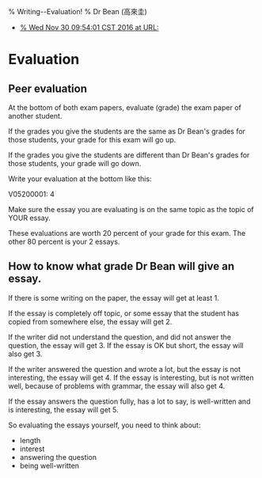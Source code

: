 % Writing--Evaluation!
% Dr Bean (高來圭)
- [% Wed Nov 30 09:54:01 CST 2016 at URL: ](https://github.com/drbean/curriculum/tree/master/writing)

# Evaluation

## Peer evaluation

At the bottom of both exam papers, evaluate (grade) the exam paper of another student.

If the grades you give the students are the same as Dr Bean's grades for those students, your grade for this exam will go up.

If the grades you give the students are different than Dr Bean's grades for those students, your grade will go down.

Write your evaluation at the bottom like this:

V05200001: 4

Make sure the essay you are evaluating is on the same topic as the topic of YOUR essay.

These evaluations are worth 20 percent of your grade for this exam. The other 80 percent is your 2 essays.

## How to know what grade Dr Bean will give an essay.

If there is some writing on the paper, the essay will get at least 1.

If the essay is completely off topic, or some essay that the student has copied from somewhere else, the essay will get 2.

If the writer did not understand the question, and did not answer the question, the essay will get 3. If the essay is OK but short, the essay will also get 3.

If the writer answered the question and wrote a lot, but the essay is not interesting, the essay will get 4. If the essay is interesting, but is not written well, because of problems with grammar, the essay will also get 4.

If the essay answers the question fully, has a lot to say, is well-written and is interesting, the essay will get 5.

So evaluating the essays yourself, you need to think about:

* length
* interest
* answering the question
* being well-written
